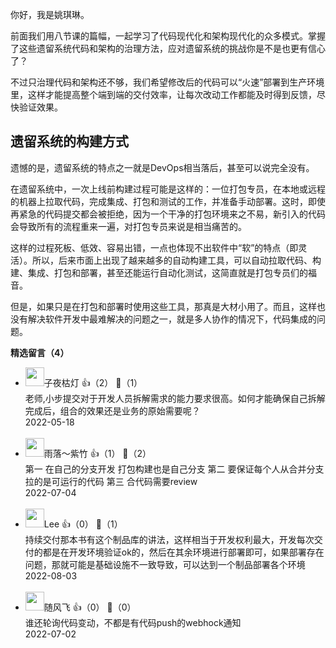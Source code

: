 你好，我是姚琪琳。

前面我们用八节课的篇幅，一起学习了代码现代化和架构现代化的众多模式。掌握了这些遗留系统代码和架构的治理方法，应对遗留系统的挑战你是不是也更有信心了？

不过只治理代码和架构还不够，我们希望修改后的代码可以“火速”部署到生产环境里，这样才能提高整个端到端的交付效率，让每次改动工作都能及时得到反馈，尽快验证效果。

## 遗留系统的构建方式

遗憾的是，遗留系统的特点之一就是DevOps相当落后，甚至可以说完全没有。

在遗留系统中，一次上线前构建过程可能是这样的：一位打包专员，在本地或远程的机器上拉取代码，完成集成、打包和测试的工作，并准备手动部署。这时，即使再紧急的代码提交都会被拒绝，因为一个干净的打包环境来之不易，新引入的代码会导致所有的流程重来一遍，对打包专员来说是相当痛苦的。

这样的过程死板、低效、容易出错，一点也体现不出软件中“软”的特点（即灵活）。所以，后来市面上出现了越来越多的自动构建工具，可以自动拉取代码、构建、集成、打包和部署，甚至还能运行自动化测试，这简直就是打包专员们的福音。

但是，如果只是在打包和部署时使用这些工具，那真是大材小用了。而且，这样也没有解决软件开发中最难解决的问题之一，就是多人协作的情况下，代码集成的问题。
<div><strong>精选留言（4）</strong></div><ul>
<li><img src="https://static001.geekbang.org/account/avatar/00/14/bf/3e/cdc36608.jpg" width="30px"><span>子夜枯灯</span> 👍（2） 💬（1）<div>老师,小步提交对于开发人员拆解需求的能力要求很高。如何才能确保自己拆解完成后，组合的效果还是业务的原始需要呢？</div>2022-05-18</li><br/><li><img src="https://static001.geekbang.org/account/avatar/00/19/6b/e9/7620ae7e.jpg" width="30px"><span>雨落～紫竹</span> 👍（1） 💬（2）<div>第一 在自己的分支开发 打包构建也是自己分支 第二 要保证每个人从合并分支拉的是可运行的代码 第三 合代码需要review </div>2022-07-04</li><br/><li><img src="https://static001.geekbang.org/account/avatar/00/11/a1/6d/a4ff33bb.jpg" width="30px"><span>Lee</span> 👍（0） 💬（1）<div>持续交付那本书有这个制品库的讲法，这样相当于开发权利最大，开发每次交付的都是在开发环境验证ok的，然后在其余环境进行部署即可，如果部署存在问题，那就可能是基础设施不一致导致，可以达到一个制品部署各个环境</div>2022-08-03</li><br/><li><img src="https://static001.geekbang.org/account/avatar/00/12/68/1a/66fc8d39.jpg" width="30px"><span>随风飞</span> 👍（0） 💬（0）<div>谁还轮询代码变动，不都是有代码push的webhock通知</div>2022-07-02</li><br/>
</ul>